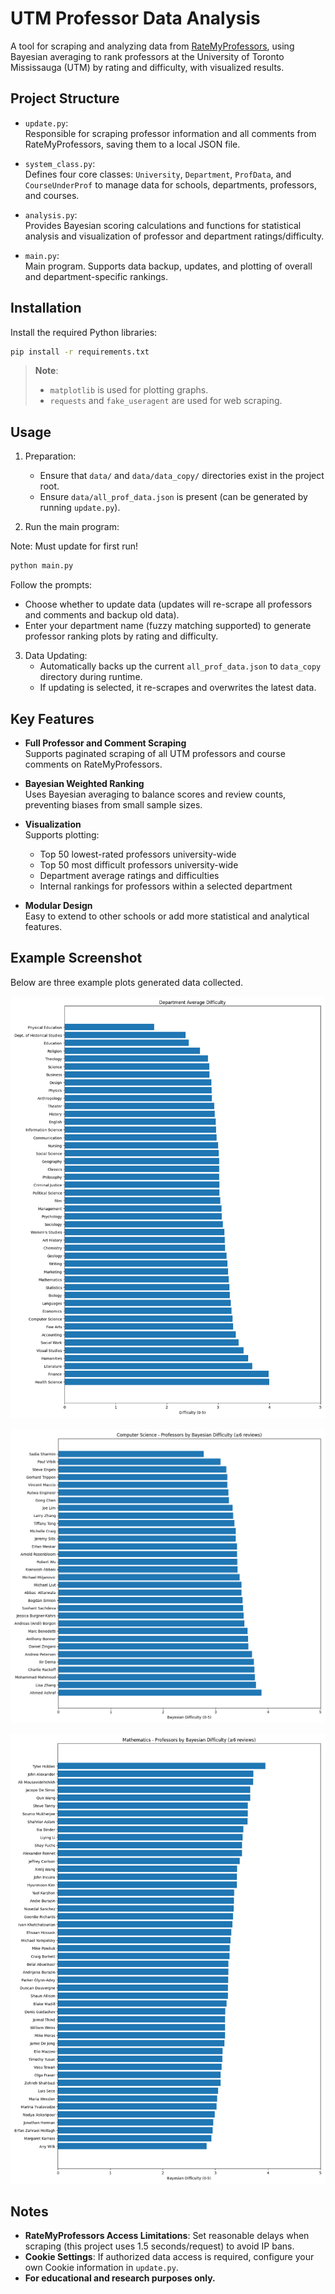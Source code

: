 
# UTM Professor Data Analysis

A tool for scraping and analyzing data from [RateMyProfessors](https://www.ratemyprofessors.com/), using Bayesian averaging to rank professors at the University of Toronto Mississauga (UTM) by rating and difficulty, with visualized results.

## Project Structure

- `update.py`:  
  Responsible for scraping professor information and all comments from RateMyProfessors, saving them to a local JSON file.

- `system_class.py`:  
  Defines four core classes: `University`, `Department`, `ProfData`, and `CourseUnderProf` to manage data for schools, departments, professors, and courses.

- `analysis.py`:  
  Provides Bayesian scoring calculations and functions for statistical analysis and visualization of professor and department ratings/difficulty.

- `main.py`:  
  Main program. Supports data backup, updates, and plotting of overall and department-specific rankings.

## Installation

Install the required Python libraries:

```bash
pip install -r requirements.txt
```

> **Note**:  
> - `matplotlib` is used for plotting graphs.  
> - `requests` and `fake_useragent` are used for web scraping.  

## Usage

1. Preparation:

   - Ensure that `data/` and `data/data_copy/` directories exist in the project root.
   - Ensure `data/all_prof_data.json` is present (can be generated by running `update.py`).

2. Run the main program:

Note: Must update for first run!
```bash
python main.py
```

Follow the prompts:

- Choose whether to update data (updates will re-scrape all professors and comments and backup old data).
- Enter your department name (fuzzy matching supported) to generate professor ranking plots by rating and difficulty.

3. Data Updating:
   - Automatically backs up the current `all_prof_data.json` to `data_copy` directory during runtime.
   - If updating is selected, it re-scrapes and overwrites the latest data.

## Key Features

- **Full Professor and Comment Scraping**  
  Supports paginated scraping of all UTM professors and course comments on RateMyProfessors.

- **Bayesian Weighted Ranking**  
  Uses Bayesian averaging to balance scores and review counts, preventing biases from small sample sizes.

- **Visualization**  
  Supports plotting:
  - Top 50 lowest-rated professors university-wide
  - Top 50 most difficult professors university-wide
  - Department average ratings and difficulties
  - Internal rankings for professors within a selected department

- **Modular Design**  
  Easy to extend to other schools or add more statistical and analytical features.

## Example Screenshot

Below are three example plots generated data collected.

![Difficulty Ranking Chart](https://raw.githubusercontent.com/Jackymn25/utm-professor-analysis-rmp/main/plots/pic_2.png)

![Difficulty Ranking Chart](https://raw.githubusercontent.com/Jackymn25/utm-professor-analysis-rmp/main/plots/pic_1.png)

![Difficulty Ranking Chart](https://raw.githubusercontent.com/Jackymn25/utm-professor-analysis-rmp/main/plots/myplot1.png)

## Notes

- **RateMyProfessors Access Limitations**: Set reasonable delays when scraping (this project uses 1.5 seconds/request) to avoid IP bans.
- **Cookie Settings**: If authorized data access is required, configure your own Cookie information in `update.py`.
- **For educational and research purposes only.**
